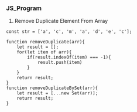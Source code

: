 ### JS_Program
1. Remove Duplicate Element From Array

```
const str = ['a', 'c', 'm', 'a', 'd', 'e', 'c'];

function removeDuplicate(arr){
    let result = [];
    for(let item of arr){
        if(result.indexOf(item) === -1){
            result.push(item)
        }
    }
    return result;
}
function removeDuplicateBySet(arr){
    let result = [...new Set(arr)];
    return result;
}
```
